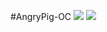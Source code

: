 #AngryPig-OC
<a><img src="https://cloud.githubusercontent.com/assets/15522180/22273676/d50dcfe4-e306-11e6-8985-1f0f63196b41.png"/></a>
<a><img src="https://cloud.githubusercontent.com/assets/15522180/22273683/d8b06c2e-e306-11e6-85d1-d96c3b07cc71.png"/></a>
